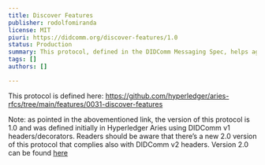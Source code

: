 ```yaml
---
title: Discover Features
publisher: rodolfomiranda
license: MIT
piuri: https://didcomm.org/discover-features/1.0
status: Production
summary: This protocol, defined in the DIDComm Messaging Spec, helps agents query one another to discover which features they support, and to what extent.
tags: []
authors: []

---
```


This protocol is defined here: https://github.com/hyperledger/aries-rfcs/tree/main/features/0031-discover-features

Note: as pointed in the abovementioned link, the version of this protocol is 1.0 and was defined initially in Hyperledger Aries using DIDComm v1 headers/decorators. Readers should be aware that there’s a new 2.0 version of this protocol that complies also with DIDComm v2 headers. Version 2.0 can be found [here](https://didcomm.org/discover-features/2.0/)